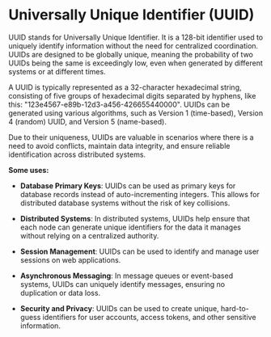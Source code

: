 # Universally Unique Identifier (UUID)

UUID stands for Universally Unique Identifier. It is a 128-bit identifier used to uniquely identify information without the need for centralized coordination. UUIDs are designed to be globally unique, meaning the probability of two UUIDs being the same is exceedingly low, even when generated by different systems or at different times.

A UUID is typically represented as a 32-character hexadecimal string, consisting of five groups of hexadecimal digits separated by hyphens, like this: "123e4567-e89b-12d3-a456-426655440000". UUIDs can be generated using various algorithms, such as Version 1 (time-based), Version 4 (random) UUID, and Version 5 (name-based).

Due to their uniqueness, UUIDs are valuable in scenarios where there is a need to avoid conflicts, maintain data integrity, and ensure reliable identification across distributed systems.

**Some uses:**

* **Database Primary Keys**: UUIDs can be used as primary keys for database records instead of auto-incrementing integers. This allows for distributed database systems without the risk of key collisions.

* **Distributed Systems**: In distributed systems, UUIDs help ensure that each node can generate unique identifiers for the data it manages without relying on a centralized authority.

* **Session Management**: UUIDs can be used to identify and manage user sessions on web applications.

* **Asynchronous Messaging**: In message queues or event-based systems, UUIDs can uniquely identify messages, ensuring no duplication or data loss.

* **Security and Privacy**: UUIDs can be used to create unique, hard-to-guess identifiers for user accounts, access tokens, and other sensitive information.
